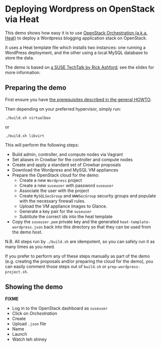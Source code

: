 # Deploying Wordpress on OpenStack via Heat

This demo shows how easy it is to use
[OpenStack Orchestration (a.k.a. Heat)](https://wiki.openstack.org/wiki/Heat)
to deploy a Wordpress blogging application stack on OpenStack.

It uses a Heat template file which installs two instances: one running
a WordPress deployment, and the other using a local MySQL database to
store the data.

The demo is based on
[a SUSE TechTalk by Rick Ashford](suse_techtalk_orchestrating_service_deployment_in_suse_cloud.pdf);
see the slides for more information.

## Preparing the demo

First ensure you have
[the prerequisites described in the general HOWTO](../../HOWTO.md#prerequisites).

Then depending on your preferred hypervisor, simply run:

    ./build.sh virtualbox

or

    ./build.sh libvirt

This will perform the following steps:

*   Build admin, controller, and compute nodes via Vagrant
*   Set aliases in Crowbar for the controller and compute nodes
*   Create and apply a standard set of Crowbar proposals
*   Download the Wordpress and MySQL VM appliances
*   Prepare the OpenStack cloud for the demo:
    *   Create a new `Wordpress` project
    *   Create a new `suseuser` with password `suseuser`
    *   Associate the user with the project
    *   Create `MySQLSecGroup` and `WWWSecGroup` security groups
        and populate with the necessary firewall rules.
    *   Upload the VM appliance images to Glance.
    *   Generate a key pair for the `suseuser`
    *   Subtitute the correct ids into the heat template
*   Copy the `suseuser.pem` private key and the generated
    `heat-template-wordpress.json` back into this directory
    so that they can be used from the demo host.

N.B. All steps run by `./build.sh` are idempotent, so you can safely
run it as many times as you need.

If you prefer to perform any of these steps manually as part of the
demo (e.g. creating the proposals and/or preparing the cloud for the
demo), you can easily comment those steps out of `build.sh` or
`prep-wordpress-project.sh`.

## Showing the demo

**FIXME**

*   Log in to the OpenStack dashboard as `suseuser`
*   Click on *Orchestration*
*   Create
*   Upload `.json` file
*   Name
*   Launch
*   Watch teh shiney
